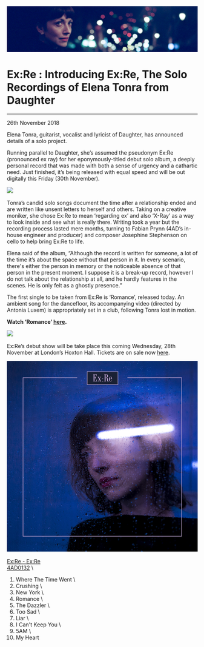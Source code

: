 <img src="/Text/Resources/5bf7ee8acca80.jpg">

# Ex:Re : Introducing Ex:Re, The Solo Recordings of Elena Tonra from Daughter
---
<p align="center">

26th November 2018

Elena Tonra, guitarist, vocalist and lyricist of Daughter, has announced details of a solo project.

Running parallel to Daughter, she’s assumed the pseudonym Ex:Re (pronounced ex ray) for her eponymously-titled debut solo album, a deeply personal record that was made with both a sense of urgency and a cathartic need.  Just finished, it’s being released with equal speed and will be out digitally this Friday (30th November).

<img src="/Images/Marika Kochiashvili/EX_RE_by_Marika_Kochiashvili.jpg">

Tonra’s candid solo songs document the time after a relationship ended and are written like unsent letters to herself and others.  Taking on a creative moniker, she chose Ex:Re to mean ‘regarding ex’ and also ‘X-Ray’ as a way to look inside and see what is really there.  Writing took a year but the recording process lasted mere months, turning to Fabian Prynn (4AD’s in-house engineer and producer) and composer Josephine Stephenson on cello to help bring Ex:Re to life.

Elena said of the album, “Although the record is written for someone, a lot of the time it’s about the space without that person in it.  In every scenario, there's either the person in memory or the noticeable absence of that person in the present moment.  I suppose it is a break-up record, however I do not talk about the relationship at all, and he hardly features in the scenes.  He is only felt as a ghostly presence.”

The first single to be taken from Ex:Re is ‘Romance’, released today.  An ambient song for the dancefloor, its accompanying video (directed by Antonia Luxem) is appropriately set in a club, following Tonra lost in motion.

**Watch ‘Romance’ [here](http://smarturl.it/ExRe).**

[<img src="https://i.ytimg.com/vi/l_Pf7z9Zr70/maxresdefault.jpg">](https://www.youtube.com/watch?v=l_Pf7z9Zr70)

Ex:Re’s debut show will be take place this coming Wednesday, 28th November at London’s Hoxton Hall. Tickets are on sale now [here](http://tickets.lnk.to/ExRe).

<img src="/Text/Resources/Ex Re Album Packshot SMALL.jpg">

<ins>Ex:Re - Ex:Re</ins> \
<ins>4AD0132</ins> \
1. Where The Time Went \
2. Crushing \
3. New York \
4. Romance \
5. The Dazzler \
6. Too Sad \
7. Liar \
8. I Can't Keep You \
9. 5AM \
10. My Heart 

</p>

